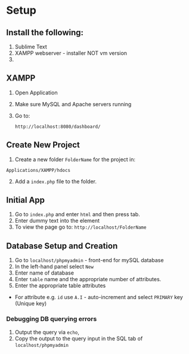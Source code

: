# Setup

## Install the following:

1. Sublime Text
2. XAMPP webserver - installer NOT vm version
3.

## XAMPP

1. Open Application
2. Make sure MySQL and Apache servers running
3. Go to:

   ```
   http://localhost:8080/dashboard/
   ```

## Create New Project

1. Create a new folder `FolderName` for the project in:

`Applications/XAMPP/hdocs`

2. Add a `index.php` file to the folder.

## Initial App

1. Go to `index.php` and enter `html` and then press tab.
2. Enter dummy text into the <Body> element
3. To view the page go to: `http://localhost/FolderName`

## Database Setup and Creation

1. Go to `localhost/phpmyadmin` - front-end for mySQL database
2. In the left-hand panel select `New`
3. Enter name of database
4. Enter `table` name and the appropriate number of attributes.
5. Enter the appropriate table attributes

- For attribute e.g. `id` use `A.I` - auto-increment and select `PRIMARY` key (Unique key)

### Debugging DB querying errors

1. Output the query via `echo`,
2. Copy the output to the query input in the SQL tab of `localhost/phpmyadmin`

